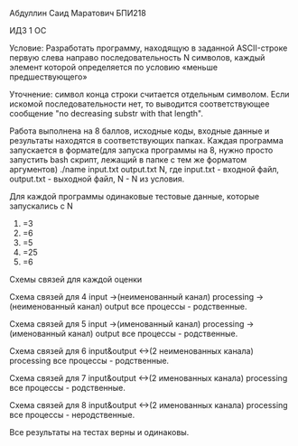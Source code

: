 Абдуллин Саид Маратович БПИ218

ИДЗ 1 ОС

Условие:
Разработать программу, находящую в заданной ASCII-строке первую слева направо последовательность N символов, каждый элемент которой определяется по условию «меньше предшествующего»

Уточнение: символ конца строки считается отдельным символом. Если искомой последовательности нет, то выводится соответствующее сообщение "no decreasing substr with that length".

Работа выполнена на 8 баллов, исходные коды, входные данные и результаты находятся в соответствующих папках.
Каждая программа запускается в формате(для запуска программы на 8, нужно просто запустить bash скрипт, лежащий в папке с тем же форматом аргументов) ./name input.txt output.txt N, где input.txt - входной файл, output.txt - выходной файл, N - N из условия.

Для каждой программы одинаковые тестовые данные, которые запускались с N
1. =3
2. =6
3. =5
4. =25
5. =6

Схемы связей для каждой оценки

Схема связей для 4
input ->(неименованный канал) processing ->(неименованный канал) output
все процессы - родственные.

Схема связей для 5
input ->(именованный канал) processing ->(именованный канал) output
все процессы - родственные.

Схема связей для 6
input&output <->(2 неименованных канала) processing
все процессы - родственные.

Схема связей для 7
input&output <->(2 именованных канала) processing
все процессы - родственные.

Схема связей для 8
input&output <->(2 именованных канала) processing
все процессы - неродственные.

Все результаты на тестах верны и одинаковы.
